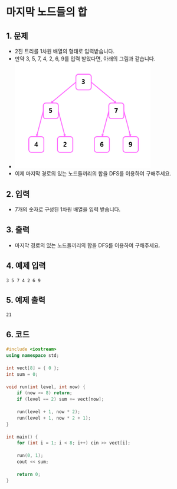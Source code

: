 # 마지막 노드들의 합

## 1. 문제
- 2진 트리를 1차원 배열의 형태로 입력받습니다.
- 만약 3, 5, 7, 4, 2, 6, 9를 입력 받았다면, 아래의 그림과 같습니다.
- <img src="./Tree06.png" alt="Tree" style="zoom:77%;" />
- 이제 마지막 경로의 있는 노드들끼리의 합을 DFS를 이용하여 구해주세요.

## 2. 입력
- 7개의 숫자로 구성된 1차원 배열을 입력 받습니다.

## 3. 출력
- 마지막 경로의 있는 노드들끼리의 합을 DFS를 이용하여 구해주세요.

## 4. 예제 입력
```
3 5 7 4 2 6 9
```

## 5. 예제 출력
```
21
```

## 6. 코드
```c++
#include <iostream>
using namespace std;

int vect[8] = { 0 };
int sum = 0;

void run(int level, int now) {
	if (now >= 8) return;
	if (level == 2) sum += vect[now];

	run(level + 1, now * 2);
	run(level + 1, now * 2 + 1);
}

int main() {
	for (int i = 1; i < 8; i++) cin >> vect[i];

	run(0, 1);
	cout << sum;

	return 0;
}
```
